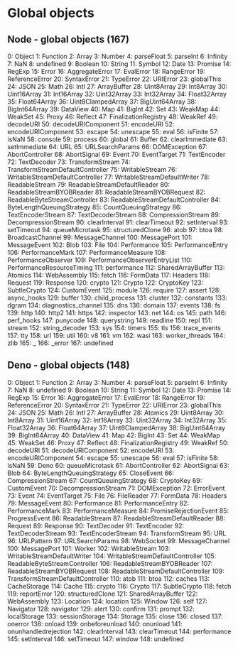 # Global objects

## Node - global objects (167)

0: Object
1: Function
2: Array
3: Number
4: parseFloat
5: parseInt
6: Infinity
7: NaN
8: undefined
9: Boolean
10: String
11: Symbol
12: Date
13: Promise
14: RegExp
15: Error
16: AggregateError
17: EvalError
18: RangeError
19: ReferenceError
20: SyntaxError
21: TypeError
22: URIError
23: globalThis
24: JSON
25: Math
26: Intl
27: ArrayBuffer
28: Uint8Array
29: Int8Array
30: Uint16Array
31: Int16Array
32: Uint32Array
33: Int32Array
34: Float32Array
35: Float64Array
36: Uint8ClampedArray
37: BigUint64Array
38: BigInt64Array
39: DataView
40: Map
41: BigInt
42: Set
43: WeakMap
44: WeakSet
45: Proxy
46: Reflect
47: FinalizationRegistry
48: WeakRef
49: decodeURI
50: decodeURIComponent
51: encodeURI
52: encodeURIComponent
53: escape
54: unescape
55: eval
56: isFinite
57: isNaN
58: console
59: process
60: global
61: Buffer
62: clearImmediate
63: setImmediate
64: URL
65: URLSearchParams
66: DOMException
67: AbortController
68: AbortSignal
69: Event
70: EventTarget
71: TextEncoder
72: TextDecoder
73: TransformStream
74: TransformStreamDefaultController
75: WritableStream
76: WritableStreamDefaultController
77: WritableStreamDefaultWriter
78: ReadableStream
79: ReadableStreamDefaultReader
80: ReadableStreamBYOBReader
81: ReadableStreamBYOBRequest
82: ReadableByteStreamController
83: ReadableStreamDefaultController
84: ByteLengthQueuingStrategy
85: CountQueuingStrategy
86: TextEncoderStream
87: TextDecoderStream
88: CompressionStream
89: DecompressionStream
90: clearInterval
91: clearTimeout
92: setInterval
93: setTimeout
94: queueMicrotask
95: structuredClone
96: atob
97: btoa
98: BroadcastChannel
99: MessageChannel
100: MessagePort
101: MessageEvent
102: Blob
103: File
104: Performance
105: PerformanceEntry
106: PerformanceMark
107: PerformanceMeasure
108: PerformanceObserver
109: PerformanceObserverEntryList
110: PerformanceResourceTiming
111: performance
112: SharedArrayBuffer
113: Atomics
114: WebAssembly
115: fetch
116: FormData
117: Headers
118: Request
119: Response
120: crypto
121: Crypto
122: CryptoKey
123: SubtleCrypto
124: CustomEvent
125: module
126: require
127: assert
128: async_hooks
129: buffer
130: child_process
131: cluster
132: constants
133: dgram
134: diagnostics_channel
135: dns
136: domain
137: events
138: fs
139: http
140: http2
141: https
142: inspector
143: net
144: os
145: path
146: perf_hooks
147: punycode
148: querystring
149: readline
150: repl
151: stream
152: string_decoder
153: sys
154: timers
155: tls
156: trace_events
157: tty
158: url
159: util
160: v8
161: vm
162: wasi
163: worker_threads
164: zlib
165: _
166: _error
167: undefined


## Deno - global objects (148)

0: Object
1: Function
2: Array
3: Number
4: parseFloat
5: parseInt
6: Infinity
7: NaN
8: undefined
9: Boolean
10: String
11: Symbol
12: Date
13: Promise
14: RegExp
15: Error
16: AggregateError
17: EvalError
18: RangeError
19: ReferenceError
20: SyntaxError
21: TypeError
22: URIError
23: globalThis
24: JSON
25: Math
26: Intl
27: ArrayBuffer
28: Atomics
29: Uint8Array
30: Int8Array
31: Uint16Array
32: Int16Array
33: Uint32Array
34: Int32Array
35: Float32Array
36: Float64Array
37: Uint8ClampedArray
38: BigUint64Array
39: BigInt64Array
40: DataView
41: Map
42: BigInt
43: Set
44: WeakMap
45: WeakSet
46: Proxy
47: Reflect
48: FinalizationRegistry
49: WeakRef
50: decodeURI
51: decodeURIComponent
52: encodeURI
53: encodeURIComponent
54: escape
55: unescape
56: eval
57: isFinite
58: isNaN
59: Deno
60: queueMicrotask
61: AbortController
62: AbortSignal
63: Blob
64: ByteLengthQueuingStrategy
65: CloseEvent
66: CompressionStream
67: CountQueuingStrategy
68: CryptoKey
69: CustomEvent
70: DecompressionStream
71: DOMException
72: ErrorEvent
73: Event
74: EventTarget
75: File
76: FileReader
77: FormData
78: Headers
79: MessageEvent
80: Performance
81: PerformanceEntry
82: PerformanceMark
83: PerformanceMeasure
84: PromiseRejectionEvent
85: ProgressEvent
86: ReadableStream
87: ReadableStreamDefaultReader
88: Request
89: Response
90: TextDecoder
91: TextEncoder
92: TextDecoderStream
93: TextEncoderStream
94: TransformStream
95: URL
96: URLPattern
97: URLSearchParams
98: WebSocket
99: MessageChannel
100: MessagePort
101: Worker
102: WritableStream
103: WritableStreamDefaultWriter
104: WritableStreamDefaultController
105: ReadableByteStreamController
106: ReadableStreamBYOBReader
107: ReadableStreamBYOBRequest
108: ReadableStreamDefaultController
109: TransformStreamDefaultController
110: atob
111: btoa
112: caches
113: CacheStorage
114: Cache
115: crypto
116: Crypto
117: SubtleCrypto
118: fetch
119: reportError
120: structuredClone
121: SharedArrayBuffer
122: WebAssembly
123: Location
124: location
125: Window
126: self
127: Navigator
128: navigator
129: alert
130: confirm
131: prompt
132: localStorage
133: sessionStorage
134: Storage
135: close
136: closed
137: onerror
138: onload
139: onbeforeunload
140: onunload
141: onunhandledrejection
142: clearInterval
143: clearTimeout
144: performance
145: setInterval
146: setTimeout
147: window
148: undefined
